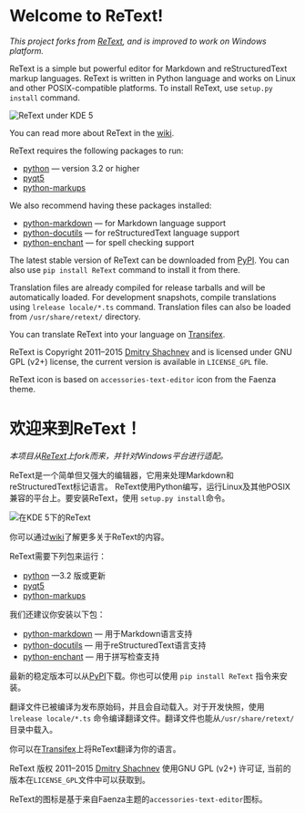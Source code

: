 Welcome to ReText!
==================

*This project forks from [ReText], and is improved to work on Windows platform.*

ReText is a simple but powerful editor for Markdown and reStructuredText markup
languages. ReText is written in Python language and works on Linux and other
POSIX-compatible platforms. To install ReText, use `setup.py install` command.

![ReText under KDE 5](https://a.fsdn.com/con/app/proj/retext/screenshots/retext-kde5.png)

You can read more about ReText in the [wiki].

ReText requires the following packages to run:

* [python](https://www.python.org/) — version 3.2 or higher
* [pyqt5](http://www.riverbankcomputing.co.uk/software/pyqt/intro)
* [python-markups](https://pypi.python.org/pypi/Markups)

We also recommend having these packages installed:

* [python-markdown](https://pypi.python.org/pypi/Markdown) — for Markdown
  language support
* [python-docutils](https://pypi.python.org/pypi/docutils) — for reStructuredText
  language support
* [python-enchant](https://pypi.python.org/pypi/pyenchant) — for spell checking
  support

The latest stable version of ReText can be downloaded from [PyPI]. You can
also use `pip install ReText` command to install it from there.

Translation files are already compiled for release tarballs and will be
automatically loaded. For development snapshots, compile translations using
`lrelease locale/*.ts` command. Translation files can also be loaded from
`/usr/share/retext/` directory.

You can translate ReText into your language on [Transifex].

ReText is Copyright 2011–2015 [Dmitry Shachnev](http://mitya57.me)
and is licensed under GNU GPL (v2+) license, the current version is available in
`LICENSE_GPL` file.

ReText icon is based on `accessories-text-editor` icon from the Faenza theme.


欢迎来到ReText！
==================

*本项目从[ReText]上fork而来，并针对Windows平台进行适配。*

ReText是一个简单但又强大的编辑器，它用来处理Markdown和reStructuredText标记语言。
ReText使用Python编写，运行Linux及其他POSIX兼容的平台上。要安装ReText，使用 
`setup.py install`命令。

![在KDE 5下的ReText](https://a.fsdn.com/con/app/proj/retext/screenshots/retext-kde5.png)

你可以通过[wiki]了解更多关于ReText的内容。

ReText需要下列包来运行：

* [python] —3.2 版或更新
* [pyqt5]
* [python-markups]

我们还建议你安装以下包：

* [python-markdown] — 用于Markdown语言支持
* [python-docutils] — 用于reStructuredText语言支持
* [python-enchant] — 用于拼写检查支持

最新的稳定版本可以从[PyPI]下载。你也可以使用 `pip install ReText` 指令来安装。

翻译文件已被编译为发布原始码，并且会自动载入。对于开发快照，使用`lrelease locale/*.ts`
命令编译翻译文件。翻译文件也能从`/usr/share/retext/`目录中载入。

你可以在[Transifex]上将ReText翻译为你的语言。

ReText 版权 2011–2015 [Dmitry Shachnev](http://mitya57.me)
使用GNU GPL (v2+) 许可证, 当前的版本在`LICENSE_GPL`文件中可以获取到。

ReText的图标是基于来自Faenza主题的`accessories-text-editor`图标。


[ReText]: https://github.com/retext-project/retext
[wiki]: https://github.com/retext-project/retext/wiki
[python]: https://www.python.org/
[pyqt5]: http://www.riverbankcomputing.co.uk/software/pyqt/intro
[python-markups]: https://pypi.python.org/pypi/Markups
[python-markdown]: https://pypi.python.org/pypi/Markdown
[python-docutils]: https://pypi.python.org/pypi/docutils
[python-enchant]: https://pypi.python.org/pypi/pyenchant
[PyPI]: https://pypi.python.org/pypi/ReText
[Transifex]: https://www.transifex.com/mitya57/ReText/
